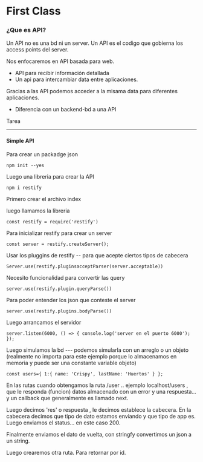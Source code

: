 # First Class

### ¿Que es API?
Un API no es una bd ni un server. Un API es el codigo
que gobierna los access points del server.

Nos enfocaremos en API basada para web.

- API para recibir información detallada
- Un api para intercambiar data entre aplicaciones.

Gracias a las API podemos acceder a la misama data para diferentes aplicaciones.

* Diferencia con un backend-bd a una API

Tarea

----
#### Simple API

Para crear un packadge json

`npm init --yes`

Luego una libreria para crear la API

`npm i restify`

Primero crear el archivo index

luego llamamos la libreria

`const restify = require('restify')`

Para inicializar restify para crear un server

`const server = restify.createServer();`

Usar los pluggins de restify -- para que acepte ciertos tipos de cabecera

`Server.use(restify.pluginsacceptParser(server.acceptable))`

Necesito funcionalidad para convertir las query

`server.use(restify.plugin.queryParse())`

Para poder entender los json que conteste el server

`server.use(restify.plugins.bodyParse())`

Luego arrancamos el servidor

`server.listen(6000, () => {
    console.log('server en el puerto 6000');
  });`

Luego simulamos la bd --- podemos simularla con un arreglo o un objeto (realmente no importa para este ejemplo porque lo almacenamos en memoria y puede ser una constante variable objeto)

`const users={
    1:{
      name: 'Crispy',
      lastName: 'Huertos'
    }
  };`

En las rutas cuando obtengamos la ruta /user .. ejemplo localhost/users , que le responda (funcion) datos almacenado con un error y una respuesta... y un callback que generalmente es llamado next.

Luego decimos 'res' o respuesta , le decimos establece la cabecera. En la cabecera decimos que tipo de dato estamos enviando y que tipo de app es.
Luego enviamos el status... en este caso 200.

Finalmente enviamos el dato de vuelta, con stringfy convertimos un json a un string.

Luego crearemos otra ruta. Para retornar por id.
